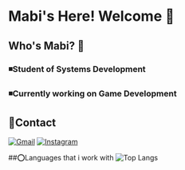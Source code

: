 # Mabi's Here! Welcome 💌

## Who's Mabi? 🐢
### ◾Student of Systems Development
### ◾Currently working on Game Development

## 🔗Contact
[![Gmail](https://img.shields.io/badge/Gmail-333333?style=for-the-badge&logo=gmail&logoColor=#D30445)](mailto:fernandeslopes16@hotmail.com)
[![Instagram](https://img.shields.io/badge/-Instagram-%23E4405F?style=for-the-badge&logo=instagram&logoColor=white)](https://www.instagram.com/f.biaah_/)

##⭕Languages that i work with 
![Top Langs](https://github-readme-stats-git-masterrstaa-rickstaa.vercel.app/api/top-langs/?username=mb-fernandes&layout=compact&bg_color=000&border_color=30A3DC&title_color=E94D5F&text_color=FFF)
